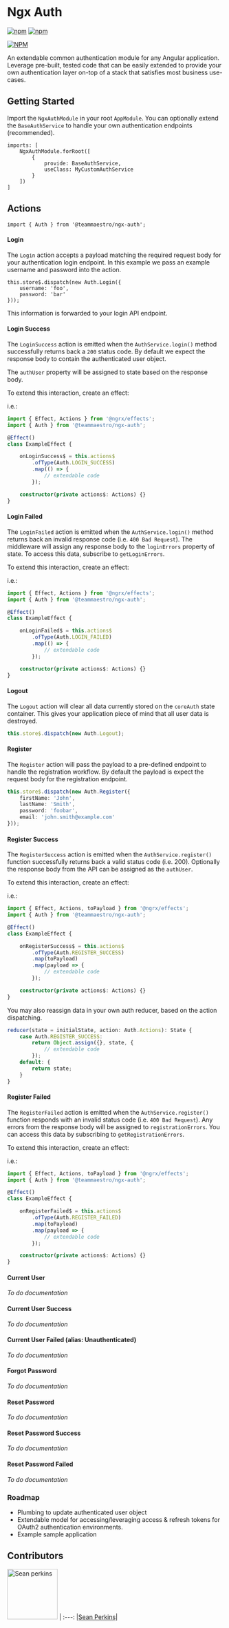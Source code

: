 # Ngx Auth

[![npm](https://img.shields.io/npm/v/@teammaestro/ngx-auth.svg)](https://www.npmjs.com/package/@teammaestro/ngx-auth)
[![npm](https://img.shields.io/npm/dt/@teammaestro/ngx-auth.svg?label=npm%20downloads)](https://www.npmjs.com/package/@teammaestro/ngx-auth)

[![NPM](https://nodei.co/npm/@teammaestro/ngx-auth.png?downloads=true&downloadRank=true&stars=true)](https://nodei.co/npm/@teammaestro/ngx-auth/)

An extendable common authentication module for any Angular application. Leverage pre-built, tested code that can be easily extended to provide your own authentication layer on-top of a stack that satisfies most business use-cases.

## Getting Started

Import the `NgxAuthModule` in your root `AppModule`. You can optionally extend the `BaseAuthService` to handle your own authentication endpoints (recommended).

```
imports: [
    NgxAuthModule.forRoot([
        {
            provide: BaseAuthService,
            useClass: MyCustomAuthService
        }
    ])
]
```

## Actions

`import { Auth } from '@teammaestro/ngx-auth';`

#### Login

The `Login` action accepts a payload matching the required request body for your authentication login endpoint. In this example we pass an example username and password into the action.
```
this.store$.dispatch(new Auth.Login({
    username: 'foo',
    password: 'bar'
}));
```

This information is forwarded to your login API endpoint.

#### Login Success

The `LoginSuccess` action is emitted when the `AuthService.login()` method successfully returns back a `200` status code. By default we expect the response body to contain the authenticated user object.

The `authUser` property will be assigned to state based on the response body.

To extend this interaction, create an effect:

i.e.:
```typescript
import { Effect, Actions } from '@ngrx/effects';
import { Auth } from '@teammaestro/ngx-auth';

@Effect()
class ExampleEffect {

    onLoginSuccess$ = this.actions$
        .ofType(Auth.LOGIN_SUCCESS)
        .map(() => {
            // extendable code
        });

    constructor(private actions$: Actions) {}
}
```

#### Login Failed

The `LoginFailed` action is emitted when the `AuthService.login()` method returns back an invalid response code (i.e. `400 Bad Request`). The middleware will assign any response body to the `loginErrors` property of state. To access this data, subscribe to `getLoginErrors`.

To extend this interaction, create an effect:

i.e.:
```typescript
import { Effect, Actions } from '@ngrx/effects';
import { Auth } from '@teammaestro/ngx-auth';

@Effect()
class ExampleEffect {

    onLoginFailed$ = this.actions$
        .ofType(Auth.LOGIN_FAILED)
        .map(() => {
            // extendable code
        });

    constructor(private actions$: Actions) {}
}
```

#### Logout

The `Logout` action will clear all data currently stored on the `coreAuth` state container. This gives your application piece of mind that all user data is destroyed.

```typescript
this.store$.dispatch(new Auth.Logout);
```

#### Register

The `Register` action will pass the payload to a pre-defined endpoint to handle the registration workflow. By default the payload is expect the request body for the registration endpoint.

```typescript
this.store$.dispatch(new Auth.Register({
    firstName: 'John',
    lastName: 'Smith',
    password: 'foobar',
    email: 'john.smith@example.com'
}));
```

#### Register Success

The `RegisterSuccess` action is emitted when the `AuthService.register()` function successfully returns back a valid status code (i.e. 200). Optionally the response body from the API can be assigned as the `authUser`.

To extend this interaction, create an effect:

i.e.:
```typescript
import { Effect, Actions, toPayload } from '@ngrx/effects';
import { Auth } from '@teammaestro/ngx-auth';

@Effect()
class ExampleEffect {

    onRegisterSuccess$ = this.actions$
        .ofType(Auth.REGISTER_SUCCESS)
        .map(toPayload)
        .map(payload => {
            // extendable code
        });

    constructor(private actions$: Actions) {}
}
```

You may also reassign data in your own auth reducer, based on the action dispatching.

```typescript
reducer(state = initialState, action: Auth.Actions): State {
    case Auth.REGISTER_SUCCESS:
        return Object.assign({}, state, {
            // extendable code
        });
    default: {
        return state;
    }
}
```

#### Register Failed

The `RegisterFailed` action is emitted when the `AuthService.register()` function responds with an invalid status code (i.e. `400 Bad Request`). Any errors from the response body will be assigned to `registrationErrors`. You can access this data by subscribing to `getRegistrationErrors`.

To extend this interaction, create an effect:

i.e.:

```typescript
import { Effect, Actions, toPayload } from '@ngrx/effects';
import { Auth } from '@teammaestro/ngx-auth';

@Effect()
class ExampleEffect {

    onRegisterFailed$ = this.actions$
        .ofType(Auth.REGISTER_FAILED)
        .map(toPayload)
        .map(payload => {
            // extendable code
        });

    constructor(private actions$: Actions) {}
}
```

#### Current User

_To do documentation_

#### Current User Success

_To do documentation_

#### Current User Failed (alias: Unauthenticated)

_To do documentation_


#### Forgot Password

_To do documentation_

#### Reset Password

_To do documentation_

#### Reset Password Success

_To do documentation_

#### Reset Password Failed

_To do documentation_

### Roadmap

- Plumbing to update authenticated user object
- Extendable model for accessing/leveraging access & refresh tokens for OAuth2 authentication environments.
- Example sample application

## Contributors

[<img alt="Sean perkins" src="https://avatars1.githubusercontent.com/u/13732623?v=3&s=117" width="117">](https://github.com/sean-perkins) |
:---:
|[Sean Perkins](https://github.com/sean-perkins)|
